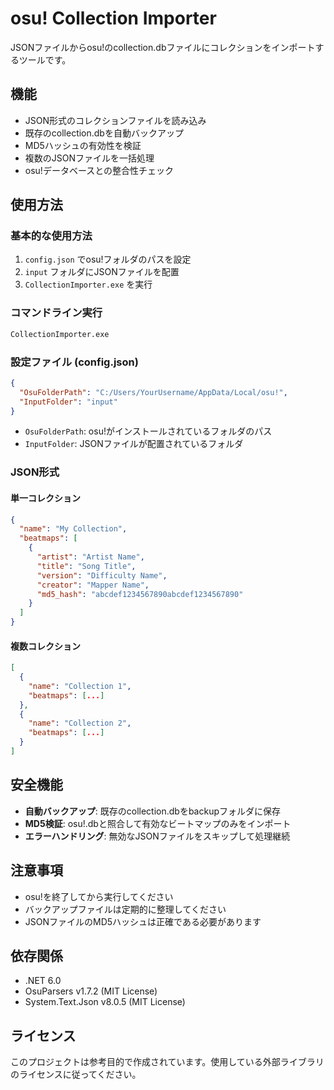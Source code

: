# osu! Collection Importer

JSONファイルからosu!のcollection.dbファイルにコレクションをインポートするツールです。

## 機能

- JSON形式のコレクションファイルを読み込み
- 既存のcollection.dbを自動バックアップ
- MD5ハッシュの有効性を検証
- 複数のJSONファイルを一括処理
- osu!データベースとの整合性チェック

## 使用方法

### 基本的な使用方法

1. `config.json` でosu!フォルダのパスを設定
2. `input` フォルダにJSONファイルを配置
3. `CollectionImporter.exe` を実行

### コマンドライン実行

```bash
CollectionImporter.exe
```

### 設定ファイル (config.json)

```json
{
  "OsuFolderPath": "C:/Users/YourUsername/AppData/Local/osu!",
  "InputFolder": "input"
}
```

- `OsuFolderPath`: osu!がインストールされているフォルダのパス
- `InputFolder`: JSONファイルが配置されているフォルダ

### JSON形式

#### 単一コレクション
```json
{
  "name": "My Collection",
  "beatmaps": [
    {
      "artist": "Artist Name",
      "title": "Song Title",
      "version": "Difficulty Name",
      "creator": "Mapper Name",
      "md5_hash": "abcdef1234567890abcdef1234567890"
    }
  ]
}
```

#### 複数コレクション
```json
[
  {
    "name": "Collection 1",
    "beatmaps": [...]
  },
  {
    "name": "Collection 2", 
    "beatmaps": [...]
  }
]
```

## 安全機能

- **自動バックアップ**: 既存のcollection.dbをbackupフォルダに保存
- **MD5検証**: osu!.dbと照合して有効なビートマップのみをインポート
- **エラーハンドリング**: 無効なJSONファイルをスキップして処理継続

## 注意事項

- osu!を終了してから実行してください
- バックアップファイルは定期的に整理してください
- JSONファイルのMD5ハッシュは正確である必要があります

## 依存関係

- .NET 6.0
- OsuParsers v1.7.2 (MIT License)
- System.Text.Json v8.0.5 (MIT License)

## ライセンス

このプロジェクトは参考目的で作成されています。使用している外部ライブラリのライセンスに従ってください。